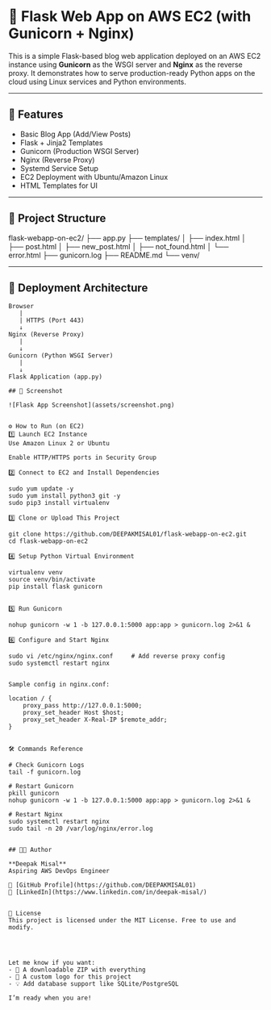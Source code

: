 # 🧠 Flask Web App on AWS EC2 (with Gunicorn + Nginx)

This is a simple Flask-based blog web application deployed on an AWS EC2 instance using **Gunicorn** as the WSGI server and **Nginx** as the reverse proxy. It demonstrates how to serve production-ready Python apps on the cloud using Linux services and Python environments.

---

## 📌 Features

- Basic Blog App (Add/View Posts)
- Flask + Jinja2 Templates
- Gunicorn (Production WSGI Server)
- Nginx (Reverse Proxy)
- Systemd Service Setup
- EC2 Deployment with Ubuntu/Amazon Linux
- HTML Templates for UI

---

## 🧱 Project Structure

flask-webapp-on-ec2/
├── app.py
├── templates/
│ ├── index.html
│ ├── post.html
│ ├── new_post.html
│ ├── not_found.html
│ └── error.html
├── gunicorn.log
├── README.md
└── venv/


---

## 🚀 Deployment Architecture

```text
Browser
   |
   | HTTPS (Port 443)
   ↓
Nginx (Reverse Proxy)
   |
   ↓
Gunicorn (Python WSGI Server)
   |
   ↓
Flask Application (app.py)

## 📸 Screenshot

![Flask App Screenshot](assets/screenshot.png)


⚙️ How to Run (on EC2)
1️⃣ Launch EC2 Instance
Use Amazon Linux 2 or Ubuntu

Enable HTTP/HTTPS ports in Security Group

2️⃣ Connect to EC2 and Install Dependencies

sudo yum update -y            
sudo yum install python3 git -y
sudo pip3 install virtualenv

3️⃣ Clone or Upload This Project

git clone https://github.com/DEEPAKMISAL01/flask-webapp-on-ec2.git
cd flask-webapp-on-ec2

4️⃣ Setup Python Virtual Environment

virtualenv venv
source venv/bin/activate
pip install flask gunicorn


5️⃣ Run Gunicorn

nohup gunicorn -w 1 -b 127.0.0.1:5000 app:app > gunicorn.log 2>&1 &

6️⃣ Configure and Start Nginx

sudo vi /etc/nginx/nginx.conf     # Add reverse proxy config
sudo systemctl restart nginx


Sample config in nginx.conf:

location / {
    proxy_pass http://127.0.0.1:5000;
    proxy_set_header Host $host;
    proxy_set_header X-Real-IP $remote_addr;
}


🛠️ Commands Reference

# Check Gunicorn Logs
tail -f gunicorn.log

# Restart Gunicorn
pkill gunicorn
nohup gunicorn -w 1 -b 127.0.0.1:5000 app:app > gunicorn.log 2>&1 &

# Restart Nginx
sudo systemctl restart nginx
sudo tail -n 20 /var/log/nginx/error.log


## 🧑‍💻 Author

**Deepak Misal**  
Aspiring AWS DevOps Engineer  

🔗 [GitHub Profile](https://github.com/DEEPAKMISAL01)  
🔗 [LinkedIn](https://www.linkedin.com/in/deepak-misal/)


🪪 License
This project is licensed under the MIT License. Free to use and modify.




Let me know if you want:
- 📁 A downloadable ZIP with everything
- 🎨 A custom logo for this project
- 💡 Add database support like SQLite/PostgreSQL

I’m ready when you are!
